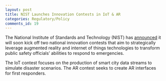 ```yaml
---
layout: post
title: NIST Launches Innovation Contests in IoT & AR
categories: Regulatory/Policy
comments_id: 19
---
```


The National Institute of Standards and Technology (NIST) has [announced](https://www.nextgov.com/emerging-tech/2020/04/nist-launches-innovation-contests-iot-augmented-reality-boost-emergency-response/164813/) it will soon kick off two national innovation contests that aim to strategically leverage augmented reality and internet of things technologies to transform public safety officials’ abilities to respond to emergencies.

The IoT contest focuses on the production of smart city data streams to simulate disaster scenarios. The AR contest seeks to create AR interfaces for first responders.
